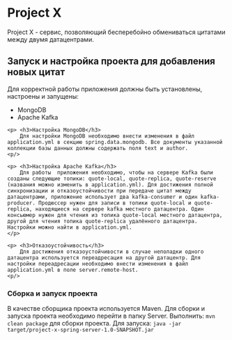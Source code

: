<h1>Project X</h1>

<p> Project X - сервис, позволяющий бесперебойно обмениваться цитатами между двумя датацентрами.</p>
<h2> Запуск и настройка проекта для добавления новых цитат</h2>
<p>
	Для корректной работы приложения должны быть установлены, настроены и запущены:
	<ul>
		<li> MongoDB </li>
		<li> Apache Kafka</li>
	</ul>

	<p> <h3>Настройка MongoDB</h3>
		Для настройки MongoDB необходимо внести изменения в файл application.yml в секцию spring.data.mongodb. Все документы указанной коллекции базы данных должны содержать поля text и author.
	<p/>

	<p> <h3>Настройка Apache Kafka</h3>
		Для работы  приложения необходимо, чтобы на сервере Kafka были созданы следующие топики: quote-local, quote-replica, quote-reserve (названия можно изменить в application.yml). Для достижения полной синхронизации и отказоустойчивости при передаче цитат между датацентрами, приложение использует два kafka-consumer и один kafka-producer. Продюссер нужен для записи в топики quote-local и quote-replica, находящиеся на сервере kafka местного датацентра. Один консьюмер нужен для чтения из топика quote-local местного датацентра, другой для чтения топика quote-replica удалённого датацентра. Настройки можно найти в application.yml.
	</p>

	<p> <h3>Отказоустойчивость</h3>
		Для достижения отказоустойчивости в случае неполадки одного датацентра используется переадресация на другой датацентр. Для настройки переадресации необходимо внести изменения в файл application.yml в поле server.remote-host.
	<p/>

</p>
<p>
	<h3> Сборка и запуск проекта</h3>
	В качестве сборщика проекта используется Maven. Для сборки и запуска проекта необходимо перейти в папку Server. Выполнить: <code lang="bash">mvn clean package</code> для сборки проекта. Для запуска: <code lang="bash">java -jar target/project-x-spring-server-1.0-SNAPSHOT.jar</code>

</p>
